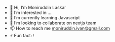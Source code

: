 - 👋 Hi, I’m Moniruddin Laskar
- 👀 I’m interested in ...
- 🌱 I’m currently learning Javascript
- 💞️ I’m looking to collaborate on nextjs team
- 📫 How to reach me moniruddin.ivan@gmail.com
- ⚡ Fun fact: !

<!---
moniruddin-ivan11/moniruddin-ivan11 is a ✨ special ✨ repository because its `README.md` (this file) appears on your GitHub profile.
You can click the Preview link to take a look at your changes.
--->

